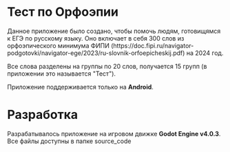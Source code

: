 <h1>Тест по Орфоэпии</h1>
<p>Данное приложение было создано, чтобы помочь людям, готовищямся к ЕГЭ по русскому языку. Оно включает в себя 300 слов из орфоэпического минимума ФИПИ (https://doc.fipi.ru/navigator-podgotovki/navigator-ege/2023/ru-slovnik-orfoepicheskij.pdf) на 2024 год.</p>
<p>Все слова разделены на группы по 20 слов, получается 15 групп (в приложении это называется "Тест").</p>
<p>Приложение поддерживается только на <b>Android</b>.</p>

<h1>Разработка</h1>
<p>Разрабатывалось приложение на игровом движке <b>Godot Engine v4.0.3</b>. Все файлы доступны в папке source_code</p>

